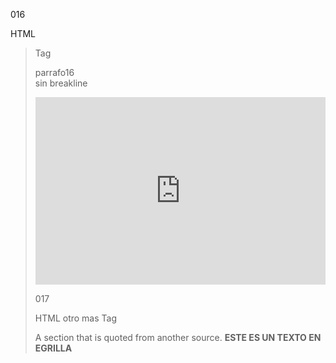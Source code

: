 <!--id-->
016
<!--id-->
<!--titulo-->
HTML <blockquote>  Tag
<!--titulo-->
<!--parrafo-->
parrafo16  
sin breakline
<!--parrafo-->
<!--codepen-->
<iframe  height="300"  style="width: 100%;"  scrolling="no"  title="HTML &lt;blockquote&gt; Tag"  src="https://codepen.io/spjhon/embed/JjePVOr?default-tab=html%2Cresult"  frameborder="no"  loading="lazy"  allowtransparency="true"  allowfullscreen="true">
See the Pen <a  href="https://codepen.io/spjhon/pen/JjePVOr">
HTML &lt;blockquote&gt; Tag</a> by Juan Camilo (<a  href="https://codepen.io/spjhon">@spjhon</a>)
on <a  href="https://codepen.io">CodePen</a>.
</iframe>
<!--codepen-->


<!--id-->
017
<!--id-->

<!--titulo-->
HTML otro mas Tag
<!--titulo-->

<!--parrafo-->
A section that is quoted from another source. **ESTE ES UN TEXTO EN EGRILLA**
<!--parrafo-->
